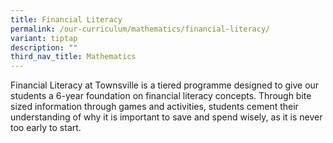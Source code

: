 ```yaml
---
title: Financial Literacy
permalink: /our-curriculum/mathematics/financial-literacy/
variant: tiptap
description: ""
third_nav_title: Mathematics
---
```

<p>Financial Literacy at Townsville is a tiered programme designed to give our students a 6-year foundation on financial literacy concepts. Through bite sized information through games and activities, students cement their understanding of why it is important to save and spend wisely, as it is never too early to start.</p>
